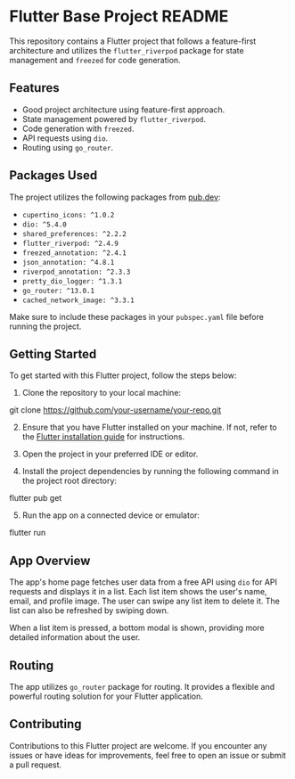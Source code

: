 # Flutter Base Project README

This repository contains a Flutter project that follows a feature-first architecture and utilizes the `flutter_riverpod` package for state management and `freezed` for code generation.

## Features

- Good project architecture using feature-first approach.
- State management powered by `flutter_riverpod`.
- Code generation with `freezed`.
- API requests using `dio`.
- Routing using `go_router`.

## Packages Used

The project utilizes the following packages from [pub.dev](https://pub.dev):

- `cupertino_icons: ^1.0.2`
- `dio: ^5.4.0`
- `shared_preferences: ^2.2.2`
- `flutter_riverpod: ^2.4.9`
- `freezed_annotation: ^2.4.1`
- `json_annotation: ^4.8.1`
- `riverpod_annotation: ^2.3.3`
- `pretty_dio_logger: ^1.3.1`
- `go_router: ^13.0.1`
- `cached_network_image: ^3.3.1`

Make sure to include these packages in your `pubspec.yaml` file before running the project.

## Getting Started

To get started with this Flutter project, follow the steps below:

1. Clone the repository to your local machine:

git clone https://github.com/your-username/your-repo.git


2. Ensure that you have Flutter installed on your machine. If not, refer to the [Flutter installation guide](https://flutter.dev/docs/get-started/install) for instructions.

3. Open the project in your preferred IDE or editor.

4. Install the project dependencies by running the following command in the project root directory:

flutter pub get


5. Run the app on a connected device or emulator:

flutter run

## App Overview

The app's home page fetches user data from a free API using `dio` for API requests and displays it in a list. Each list item shows the user's name, email, and profile image. The user can swipe any list item to delete it. The list can also be refreshed by swiping down.

When a list item is pressed, a bottom modal is shown, providing more detailed information about the user.

## Routing

The app utilizes `go_router` package for routing. It provides a flexible and powerful routing solution for your Flutter application.

## Contributing

Contributions to this Flutter project are welcome. If you encounter any issues or have ideas for improvements, feel free to open an issue or submit a pull request.